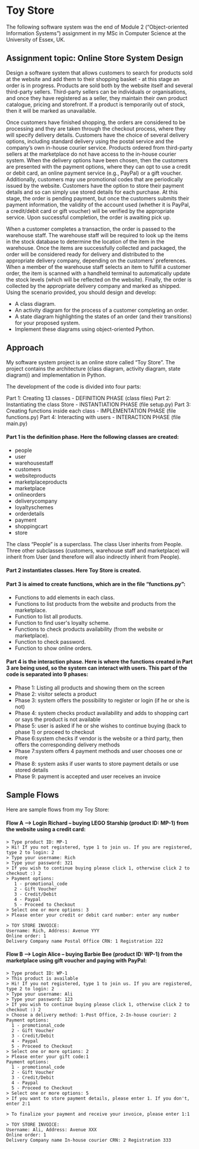 

# Toy Store 

The following software system was the end of Module 2 (“Object-oriented Information Systems”) assignment in my MSc in Computer Science at the University of Essex, UK. 

## Assignment topic: Online Store System Design 

Design a software system that allows customers to search for products sold at the website and add them to their shopping basket - at this stage an order is in progress. Products are sold both by the website itself and several third-party sellers. Third-party sellers can be individuals or organisations, and once they have registered as a seller, they maintain their own product catalogue, pricing and storefront. If a product is temporarily out of stock, then it will be marked as unavailable.

Once customers have finished shopping, the orders are considered to be processing and they are taken through the checkout process, where they will specify delivery details. Customers have the choice of several delivery options, including standard delivery using the postal service and the company’s own in-house courier service. Products ordered from third-party sellers at the marketplace do not have access to the in-house courier system. When the delivery options have been chosen, then the customers are presented with the payment options, where they can opt to use a credit or debit card, an online payment service (e.g., PayPal) or a gift voucher.  Additionally, customers may use promotional codes that are periodically issued by the website.  Customers have the option to store their payment details and so can simply use stored details for each purchase.  At this stage, the order is pending payment, but once the customers submits their payment information, the validity of the account used (whether it is PayPal, a credit/debit card or gift voucher) will be verified by the appropriate service.  Upon successful completion, the order is awaiting pick up.

When a customer completes a transaction, the order is passed to the warehouse staff.  The warehouse staff will be required to look up the items in the stock database to determine the location of the item in the warehouse. Once the items are successfully collected and packaged, the order will be considered ready for delivery and distributed to the appropriate delivery company, depending on the customers’ preferences. When a member of the warehouse staff selects an item to fulfill a customer order, the item is scanned with a handheld terminal to automatically update the stock levels (which will be reflected on the website). Finally, the order is collected by the appropriate delivery company and marked as shipped.
Using the scenario provided, you should design and develop:

*	A class diagram.
*	An activity diagram for the process of a customer completing an order.
*	A state diagram highlighting the states of an order (and their transitions) for your proposed system.
*	Implement these diagrams using object-oriented Python.
 
## Approach

My software system project is an online store called “Toy Store”. The project contains the architecture (class diagram, activity diagram, state diagram)) and implementation in Python.     

The development of the code is divided into four parts: 

Part 1: Creating 13 classes - DEFINITION PHASE (class files)
Part 2: Instantiating the class Store - INSTANTIATION PHASE (file setup.py)
Part 3: Creating functions inside each class - IMPLEMENTATION PHASE (file functions.py)
Part 4: Interacting with users - INTERACTION PHASE (file main.py)


#### Part 1 is the definition phase. Here the following classes are created:  

* people 
*	user 
*	warehousestaff  
*	customers
*	websiteproducts
*	marketplaceproducts
*	marketplace
*	onlineorders
*	deliverycompany
*	loyaltyschemes
*	orderdetails
*	payment
*	shoppingcart
*	store


The class “People” is a superclass. The class User inherits from People. Three other subclasses (customers, warehouse staff and marketplace) will inherit from User (and therefore will also indirectly inherit from People). 

#### Part 2 instantiates classes. Here Toy Store is created.    

#### Part 3 is aimed to create functions, which are in the file “functions.py”:

*	Functions to add elements in each class. 
*	Functions to list products from the website and products from the marketplace. 
*	Function to list all products. 
*	Function to find user's loyalty scheme.
*	Functions to check products availability (from the website or marketplace).
*	Function to check password.
*	Function to show online orders.


#### Part 4 is the interaction phase. Here is where the functions created in Part 3 are being used, so the system can interact with users. This part of the code is separated into 9 phases:

* Phase 1: Listing all products and showing them on the screen
* Phase 2: visitor selects a product
* Phase 3: system offers the possibility to register or login (if he or she is not)
* Phase 4: system checks product availability and adds to shopping cart or says the product is not available
* Phase 5: user is asked if he or she wishes to continue buying (back to phase 1) or proceed to checkout
* Phase 6:system checks if vendor is the website or a third party, then offers the corresponding delivery methods
* Phase 7:system offers 4 payment methods and user chooses one or more
* Phase 8: system asks if user wants to store payment details or use stored details
* Phase 9: payment is accepted and user receives an invoice

## Sample Flows 

Here are sample flows from my Toy Store: 
 
#### Flow A –> Login Richard – buying LEGO Starship (product ID: MP-1) from the website using a credit card: 

```
> Type product ID: MP-1  
> Hi! If you not registered, type 1 to join us. If you are registered, type 2 to login: 2
> Type your username: Rich
> Type your password: 321
> If you wish to continue buying please click 1, otherwise click 2 to checkout :) 2
> Payment options: 
   1 - promotional_code 
   2 - Gift Voucher 
   3 - Credit/Debit 
   4 - Paypal
   5 - Proceed to Checkout
> Select one or more options: 3
> Please enter your credit or debit card number: enter any number

> TOY STORE INVOICE:
Username: Rich, Address: Avenue YYY
Online order: 1
Delivery Company name Postal Office CRN: 1 Registration 222
``` 

#### Flow B –> Login Alice – buying Barbie Bee (product ID: WP-1) from the marketplace using gift voucher and paying with PayPal: 

 ```
> Type product ID: WP-1
> This product is available
> Hi! If you not registered, type 1 to join us. If you are registered, type 2 to login: 2
> Type your username: Ali
> Type your password: 123  
> If you wish to continue buying please click 1, otherwise click 2 to checkout :) 2
> Choose a delivery method: 1-Post Office, 2-In-house courier: 2
Payment options: 
   1 - promotional_code 
   2 - Gift Voucher 
   3 - Credit/Debit 
   4 - Paypal
   5 - Proceed to Checkout
> Select one or more options: 2
> Please enter your gift code:1
Payment options: 
   1 - promotional_code 
   2 - Gift Voucher 
   3 - Credit/Debit 
   4 - Paypal
   5 - Proceed to Checkout
> Select one or more options: 5
> If you want to store payment details, please enter 1. If you don't, enter 2:1

> To finalize your payment and receive your invoice, please enter 1:1

> TOY STORE INVOICE:
Username: Ali, Address: Avenue XXX
Online order: 1
Delivery Company name In-house courier CRN: 2 Registration 333
```
